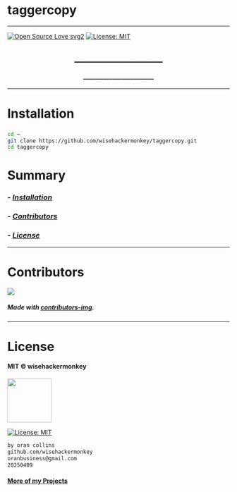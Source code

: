 # taggercopy
----
[![Open Source Love svg2](https://badges.frapsoft.com/os/v2/open-source.svg?v=103)](https://github.com/ellerbrock/open-source-badges/) [![License: MIT](https://img.shields.io/badge/License-MIT-yellow.svg)](https://opensource.org/licenses/MIT)


<!-- <img src="NNNNNN" width="400"> -->


<h2 align="center">____________________</h2>

<h4 align="center">________________________</h4>

---


# Installation
### 
```bash
cd ~
git clone https://github.com/wisehackermonkey/taggercopy.git
cd taggercopy
```

# Summary
### -  *[Installation](#Installation)*
<!-- ### -  *[Deveopment](#For-developers)* -->
<!-- ### -  *[Links](#Links)* -->
### -  *[Contributors](#Contributors)*
### -  *[License](#License)*


<!-- 
--------------
# Screenshots
- <img src="NNNNNN" width="400"> 
 

-------------- 
# Development
### 
```bash

mv TinyLlama-1.1B-Chat-v1.0.Q5_K_M.llamafile ./llamafile/llama_tiny_1_1b.exe
# or download from link https://huggingface.co/Mozilla/TinyLlama-1.1B-Chat-v1.0-llamafile/blob/main/TinyLlama-1.1B-Chat-v1.0.Q5_K_M.llamafile click on "download
./llamafile/llama_tiny_1_1b.exe --server --v2 --embedding

pip install anthropic
pip install dotenv
pip install openai
pip install llama-index-llms-llamafile llama-index
pip install pyperclip
```

curl "https://generativelanguage.googleapis.com/v1beta/models/gemini-2.0-flash:generateContent?key=API_KEY" \
> -H 'Content-Type: application/json' \
> -X POST \
> -d '{
>   "contents": [{
>     "parts":[{"text": "Explain how AI works"}]
>     }]
>    }'
{
---
# Links
###
-->

--------------
# Contributors

[![](https://contrib.rocks/image?repo=wisehackermonkey/taggercopy)](https://github.com/wisehackermonkey/taggercopy/graphs/contributors)

##### Made with [contributors-img](https://contrib.rocks).

--------------


# License

#### MIT © wisehackermonkey
<img src="https://upload.wikimedia.org/wikipedia/commons/archive/c/c0/20230603054722%21Osi_standard_logo.png" width="100">

[![License: MIT](https://img.shields.io/badge/License-MIT-yellow.svg)](https://opensource.org/licenses/MIT)
```bash
by oran collins
github.com/wisehackermonkey
oranbusiness@gmail.com
20250409
```

#### [More of my Projects](https://github.com/wisehackermonkey/)